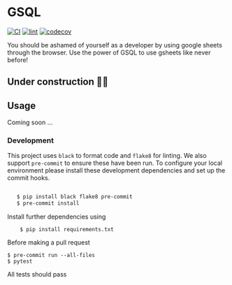 # GSQL

[![CI](https://github.com/TheSYNcoder/gsql/actions/workflows/ci.yml/badge.svg)](https://github.com/TheSYNcoder/gsql/actions/workflows/ci.yml)
[![lint](https://github.com/TheSYNcoder/gsql/actions/workflows/lint.yml/badge.svg)](https://github.com/TheSYNcoder/gsql/actions/workflows/lint.yml)
[![codecov](https://codecov.io/gh/TheSYNcoder/gsql/branch/master/graph/badge.svg?token=9WOA87MKT0)](https://codecov.io/gh/TheSYNcoder/gsql)

You should be ashamed of yourself as a developer by using google sheets through the browser.
Use the power of GSQL to use gsheets like never before!

## Under construction 🚧🚧

## Usage 

Coming soon ...

### Development

This project uses ``black`` to format code and ``flake8`` for linting. We also support ``pre-commit`` to ensure
these have been run. To configure your local environment please install these development dependencies and set up
the commit hooks.

```bash

   $ pip install black flake8 pre-commit
   $ pre-commit install

```

Install further dependencies using

```
    $ pip install requirements.txt    
```

Before making a pull request

```
$ pre-commit run --all-files
$ pytest

```
All tests should pass

